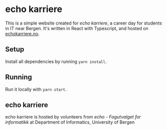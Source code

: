 # echo karriere

This is a simple website created for _echo karriere_, a career day for students in IT near Bergen. It's written in React with Typescript, and hosted on [echokarriere.no](). 

## Setup
Install all dependencies by running `yarn install`.

## Running
Run it locally with `yarn start`.

## echo karriere
echo karriere is hosted by volunteers from _echo - Fagutvalget for informatikk_ at Department of Informatics, University of Bergen 